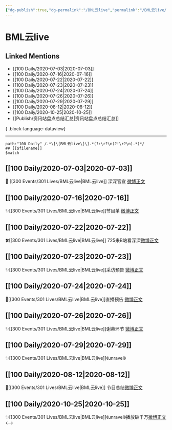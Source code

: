 ```yaml
---
{"dg-publish":true,"dg-permalink":"/BML云live","permalink":"/BML云live/","created":"2023-04-06T19:47:27.000+08:00","updated":"2023-08-24T18:39:41.619+08:00"}
---
```


# BML云live

## Linked Mentions
- [[100 Daily/2020-07-03\|2020-07-03]]
- [[100 Daily/2020-07-16\|2020-07-16]]
- [[100 Daily/2020-07-22\|2020-07-22]]
- [[100 Daily/2020-07-23\|2020-07-23]]
- [[100 Daily/2020-07-24\|2020-07-24]]
- [[100 Daily/2020-07-26\|2020-07-26]]
- [[100 Daily/2020-07-29\|2020-07-29]]
- [[100 Daily/2020-08-12\|2020-08-12]]
- [[100 Daily/2020-10-25\|2020-10-25]]
- [[Publish/资讯站盘点总结汇总\|资讯站盘点总结汇总]]

{ .block-language-dataview}

---

```expander
path:"100 Daily" /.*\[\[BML云live\]\].*(?:\r?\n(?!\r?\n).*)*/
## [[$filename]]
$match
```
## [[100 Daily/2020-07-03\|2020-07-03]]
🌱 [[300 Events/301 Lives/BML云live\|BML云live]] 深深官宣 [微博正文](https://m.weibo.cn/6466290670/4522576623320240)
## [[100 Daily/2020-07-16\|2020-07-16]]
✨[[300 Events/301 Lives/BML云live\|BML云live]]节目单 [微博正文](https://m.weibo.cn/6466290670/4527406331994977)
## [[100 Daily/2020-07-22\|2020-07-22]]
🍀[[300 Events/301 Lives/BML云live\|BML云live]] 725来B站看深深[微博正文](https://m.weibo.cn/6466290670/4529611634121982)
## [[100 Daily/2020-07-23\|2020-07-23]]
✨[[300 Events/301 Lives/BML云live\|BML云live]]采访预告 [微博正文](https://m.weibo.cn/6466290670/4529830164697008)
## [[100 Daily/2020-07-24\|2020-07-24]]
🌟[[300 Events/301 Lives/BML云live\|BML云live]]直播预告 [微博正文](https://m.weibo.cn/6466290670/4530291832788098)
## [[100 Daily/2020-07-26\|2020-07-26]]
✨[[300 Events/301 Lives/BML云live\|BML云live]]谢幕环节 [微博正文](https://m.weibo.cn/6466290670/4530905480174173)
## [[100 Daily/2020-07-29\|2020-07-29]]
✨[[300 Events/301 Lives/BML云live\|BML云live]]《unravel》
## [[100 Daily/2020-08-12\|2020-08-12]]
💫[[300 Events/301 Lives/BML云live\|BML云live]] 节目总结[微博正文](https://m.weibo.cn/6466290670/4537207249973759)
## [[100 Daily/2020-10-25\|2020-10-25]]
✨[[300 Events/301 Lives/BML云live\|BML云live]]《unravel》播放破千万[微博正文](https://m.weibo.cn/6466290670/4563925271842524)
<-->